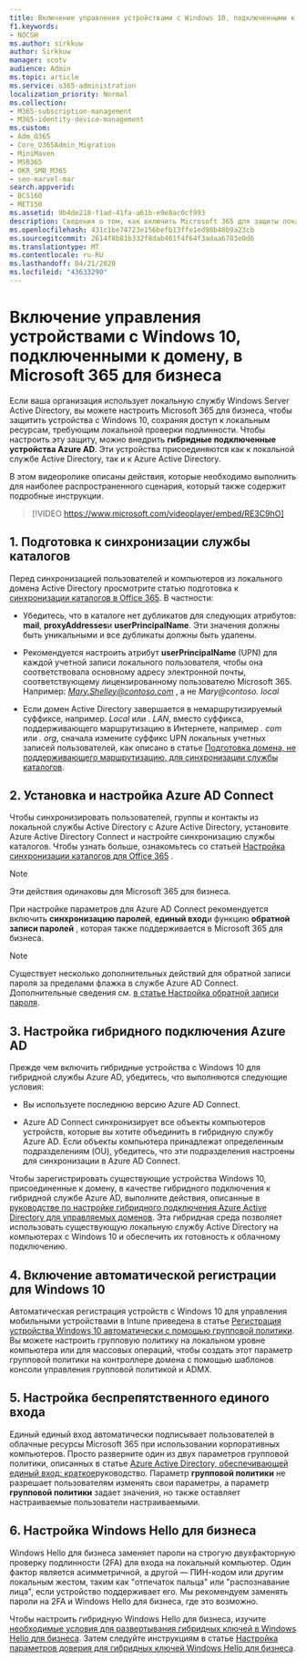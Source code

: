 ```yaml
---
title: Включение управления устройствами с Windows 10, подключенными к домену, в Microsoft 365 для бизнеса
f1.keywords:
- NOCSH
ms.author: sirkkuw
author: Sirkkuw
manager: scotv
audience: Admin
ms.topic: article
ms.service: o365-administration
localization_priority: Normal
ms.collection:
- M365-subscription-management
- M365-identity-device-management
ms.custom:
- Adm_O365
- Core_O365Admin_Migration
- MiniMaven
- MSB365
- OKR_SMB_M365
- seo-marvel-mar
search.appverid:
- BCS160
- MET150
ms.assetid: 9b4de218-f1ad-41fa-a61b-e9e8ac0cf993
description: Сведения о том, как включить Microsoft 365 для защиты локальных подключенных к Active Directory устройств с Windows 10 в всего несколько этапов.
ms.openlocfilehash: 431c1be74723e156befb13ffe1ed98b48b9a23cb
ms.sourcegitcommit: 2614f8b81b332f8dab461f4f64f3adaa6703e0d6
ms.translationtype: MT
ms.contentlocale: ru-RU
ms.lasthandoff: 04/21/2020
ms.locfileid: "43633290"
---
```

# <a name="enable-domain-joined-windows-10-devices-to-be-managed-by-microsoft-365-for-business"></a>Включение управления устройствами с Windows 10, подключенными к домену, в Microsoft 365 для бизнеса

Если ваша организация использует локальную службу Windows Server Active Directory, вы можете настроить Microsoft 365 для бизнеса, чтобы защитить устройства с Windows 10, сохраняя доступ к локальным ресурсам, требующим локальной проверки подлинности.
Чтобы настроить эту защиту, можно внедрить **гибридные подключенные устройства Azure AD**. Эти устройства присоединяются как к локальной службе Active Directory, так и к Azure Active Directory.

В этом видеоролике описаны действия, которые необходимо выполнить для наиболее распространенного сценария, который также содержит подробные инструкции.

> [!VIDEO https://www.microsoft.com/videoplayer/embed/RE3C9hO]
  

## <a name="1-prepare-for-directory-synchronization"></a>1. Подготовка к синхронизации службы каталогов 

Перед синхронизацией пользователей и компьютеров из локального домена Active Directory просмотрите статью подготовка к [синхронизации каталогов в Office 365](https://docs.microsoft.com/office365/enterprise/prepare-for-directory-synchronization). В частности:

   - Убедитесь, что в каталоге нет дубликатов для следующих атрибутов: **mail**, **proxyAddresses**и **userPrincipalName**. Эти значения должны быть уникальными и все дубликаты должны быть удалены.
   
   - Рекомендуется настроить атрибут **userPrincipalName** (UPN) для каждой учетной записи локального пользователя, чтобы она соответствовала основному адресу электронной почты, соответствующему лицензированному пользователю Microsoft 365. Например: *Mary.Shelley@contoso.com* , а не *Mary@contoso. local*
   
   - Если домен Active Directory завершается в немаршрутизируемый суффиксе, например. *Local* или *. LAN*, вместо суффикса, поддерживающего маршрутизацию в Интернете, например *. com* или *. org*, сначала измените суффикс UPN локальных учетных записей пользователей, как описано в статье [Подготовка домена, не поддерживающего маршрутизацию, для синхронизации службы каталогов](https://docs.microsoft.com/office365/enterprise/prepare-a-non-routable-domain-for-directory-synchronization). 

## <a name="2-install-and-configure-azure-ad-connect"></a>2. Установка и настройка Azure AD Connect

Чтобы синхронизировать пользователей, группы и контакты из локальной службы Active Directory с Azure Active Directory, установите Azure Active Directory Connect и настройте синхронизацию службы каталогов. Чтобы узнать больше, ознакомьтесь со статьей [Настройка синхронизации каталогов для Office 365](https://support.office.com/article/1b3b5318-6977-42ed-b5c7-96fa74b08846) .

> [!NOTE]
> Эти действия одинаковы для Microsoft 365 для бизнеса. 

При настройке параметров для Azure AD Connect рекомендуется включить **синхронизацию паролей**, **единый вход**и функцию **обратной записи паролей** , которая также поддерживается в Microsoft 365 для бизнеса.

> [!NOTE]
> Существует несколько дополнительных действий для обратной записи пароля за пределами флажка в службе Azure AD Connect. Дополнительные сведения см. [в статье Настройка обратной записи пароля](https://docs.microsoft.com/azure/active-directory/authentication/howto-sspr-writeback). 

## <a name="3-configure-hybrid-azure-ad-join"></a>3. Настройка гибридного подключения Azure AD

Прежде чем включить гибридные устройства с Windows 10 для гибридной службы Azure AD, убедитесь, что выполняются следующие условия:

   - Вы используете последнюю версию Azure AD Connect.

   - Azure AD Connect синхронизирует все объекты компьютеров устройств, которые вы хотите объединить в гибридную службу Azure AD. Если объекты компьютера принадлежат определенным подразделениям (OU), убедитесь, что эти подразделения настроены для синхронизации в Azure AD Connect.

Чтобы зарегистрировать существующие устройства Windows 10, присоединенные к домену, в качестве гибридного подключения к гибридной службе Azure AD, выполните действия, описанные в [руководстве по настройке гибридного подключения Azure Active Directory для управляемых доменов](https://docs.microsoft.com/azure/active-directory/devices/hybrid-azuread-join-managed-domains#configure-hybrid-azure-ad-join). Эта гибридная среда позволяет использовать существующую локальную службу Active Directory на компьютерах с Windows 10 и обеспечить их готовность к облачному подключению.
    
## <a name="4-enable-automatic-enrollment-for-windows-10"></a>4. Включение автоматической регистрации для Windows 10

 Автоматическая регистрация устройств с Windows 10 для управления мобильными устройствами в Intune приведена в статье [Регистрация устройства Windows 10 автоматически с помощью групповой политики](https://docs.microsoft.com/windows/client-management/mdm/enroll-a-windows-10-device-automatically-using-group-policy). Вы можете настроить групповую политику на локальном уровне компьютера или для массовых операций, чтобы создать этот параметр групповой политики на контроллере домена с помощью шаблонов консоли управления групповой политикой и ADMX.

## <a name="5-configure-seamless-single-sign-on"></a>5. Настройка беспрепятственного единого входа

  Единый единый вход автоматически подписывает пользователей в облачные ресурсы Microsoft 365 при использовании корпоративных компьютеров. Просто разверните один из двух параметров групповой политики, описанных в статье [Azure Active Directory, обеспечивающей единый вход: краткое](https://docs.microsoft.com/azure/active-directory/hybrid/how-to-connect-sso-quick-start#step-2-enable-the-feature)руководство. Параметр **групповой политики** не разрешает пользователям изменять свои параметры, а параметр **групповой политики** задает значения, но также оставляет настраиваемые пользователи настраиваемыми.

## <a name="6-set-up-windows-hello-for-business"></a>6. Настройка Windows Hello для бизнеса

 Windows Hello для бизнеса заменяет пароли на строгую двухфакторную проверку подлинности (2FA) для входа на локальный компьютер. Один фактор является асимметричной, а другой — ПИН-кодом или другим локальным жестом, таким как "отпечаток пальца" или "распознавание лица", если устройство поддерживает его. Мы рекомендуем заменять пароли на 2FA и Windows Hello для бизнеса, где это возможно.

Чтобы настроить гибридную Windows Hello для бизнеса, изучите [необходимые условия для развертывания гибридных ключей в Windows Hello для бизнеса](https://docs.microsoft.com/windows/security/identity-protection/hello-for-business/hello-hybrid-key-trust-prereqs). Затем следуйте инструкциям в статье [Настройка параметров доверия для гибридных ключей Windows Hello для бизнеса](https://docs.microsoft.com/windows/security/identity-protection/hello-for-business/hello-hybrid-key-whfb-settings). 
